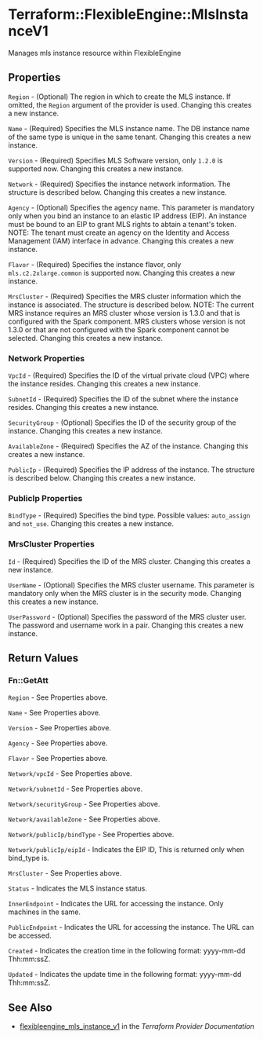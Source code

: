 # Terraform::FlexibleEngine::MlsInstanceV1

Manages mls instance resource within FlexibleEngine

## Properties

`Region` - (Optional) The region in which to create the MLS instance. If
omitted, the `Region` argument of the provider is used. Changing this
creates a new instance.

`Name` - (Required) Specifies the MLS instance name. The DB instance name of
the same type is unique in the same tenant. Changing this creates a new instance.

`Version` - (Required) Specifies MLS Software version, only `1.2.0` is supported
now. Changing this creates a new instance.

`Network` - (Required) Specifies the instance network information. The structure
is described below. Changing this creates a new instance.

`Agency` - (Optional) Specifies the agency name. This parameter is mandatory only
when you bind an instance to an elastic IP address (EIP). An instance must be
bound to an EIP to grant MLS rights to abtain a tenant's token. NOTE: The tenant
must create an agency on the Identity and Access Management (IAM) interface in
advance. Changing this creates a new instance.

`Flavor` - (Required) Specifies the instance flavor, only `mls.c2.2xlarge.common`
is supported now. Changing this creates a new instance.

`MrsCluster` - (Required) Specifies the MRS cluster information which the instance
is associated. The structure is described below. NOTE: The current MRS instance
requires an MRS cluster whose version is 1.3.0 and that is configured with the
Spark component. MRS clusters whose version is not 1.3.0 or that are not configured
with the Spark component cannot be selected. Changing this creates a new instance.

### Network Properties

`VpcId` - (Required) Specifies the ID of the virtual private cloud (VPC) where the
instance resides. Changing this creates a new instance.

`SubnetId` - (Required) Specifies the ID of the subnet where the instance resides.
Changing this creates a new instance.

`SecurityGroup` - (Optional) Specifies the ID of the security group of the instance.
Changing this creates a new instance.

`AvailableZone` - (Required) Specifies the AZ of the instance.
Changing this creates a new instance.

`PublicIp` - (Required) Specifies the IP address of the instance. The structure is
described below. Changing this creates a new instance.

### PublicIp Properties

`BindType` - (Required) Specifies the bind type. Possible values: `auto_assign` and
`not_use`. Changing this creates a new instance.

### MrsCluster Properties

`Id` - (Required) Specifies the ID of the MRS cluster. Changing this creates a new instance.

`UserName` - (Optional) Specifies the MRS cluster username. This parameter is mandatory
only when the MRS cluster is in the security mode. Changing this creates a new instance.

`UserPassword` - (Optional) Specifies the password of the MRS cluster user. The password
and username work in a pair. Changing this creates a new instance.


## Return Values

### Fn::GetAtt

`Region` - See Properties above.

`Name` - See Properties above.

`Version` - See Properties above.

`Agency` - See Properties above.

`Flavor` - See Properties above.

`Network/vpcId` - See Properties above.

`Network/subnetId` - See Properties above.

`Network/securityGroup` - See Properties above.

`Network/availableZone` - See Properties above.

`Network/publicIp/bindType` - See Properties above.

`Network/publicIp/eipId` - Indicates the EIP ID, This is returned only when bind_type is.

`MrsCluster` - See Properties above.

`Status` - Indicates the MLS instance status.

`InnerEndpoint` - Indicates the URL for accessing the instance. Only machines in the same.

`PublicEndpoint` - Indicates the URL for accessing the instance. The URL can be accessed.

`Created` - Indicates the creation time in the following format: yyyy-mm-dd Thh:mm:ssZ.

`Updated` - Indicates the update time in the following format: yyyy-mm-dd Thh:mm:ssZ.

## See Also

* [flexibleengine_mls_instance_v1](https://www.terraform.io/docs/providers/flexibleengine/r/mls_instance_v1.html) in the _Terraform Provider Documentation_